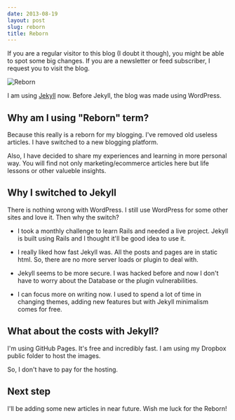 ```yaml
---
date: 2013-08-19
layout: post
slug: reborn
title: Reborn
---
```


If you are a regular visitor to this blog (I doubt it though), you might be able to spot some big changes. If you are a newsletter or feed subscriber, I request you to visit the blog.

![Reborn](http://dl.dropboxusercontent.com/u/19894695/myblog/reborn.jpg)

I am using [Jekyll](http://jekyllrb.com) now. Before Jekyll, the blog was made using WordPress.


## Why am I using "Reborn" term?

Because this really is a reborn for my blogging. I've removed old useless articles. I have switched to a new blogging platform. 

Also, I have decided to share my experiences and learning in more personal way. You will find not only marketing/ecommerce articles here but life lessons or other valueble insights.

## Why I switched to Jekyll

There is nothing wrong with WordPress. I still use WordPress for some other sites and love it. Then why the switch?

* I took a monthly challenge to learn Rails and needed a live project. Jekyll is built using Rails and I thought it'll be good idea to use it.

* I really liked how fast Jekyll was. All the posts and pages are in static html. So, there are no more server loads or plugin to deal with.

* Jekyll seems to be more secure. I was hacked before and now I don't have to worry about the Database or the plugin vulnerabilities.

* I can focus more on writing now. I used to spend a lot of time in changing themes, adding new features but with Jekyll minimalism comes for free.


## What about the costs with Jekyll?

I'm using GitHub Pages. It's free and incredibly fast. I am using my Dropbox public folder to host the images.

So, I don't have to pay for the hosting.

## Next step

I'll be adding some new articles in near future. Wish me luck for the Reborn!

